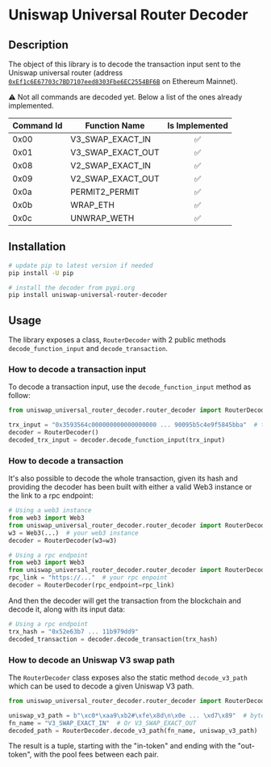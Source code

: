 # Uniswap Universal Router Decoder

## Description

The object of this library is to decode the transaction input sent to the Uniswap universal router 
(address [`0xEf1c6E67703c7BD7107eed8303Fbe6EC2554BF6B`](https://etherscan.io/address/0xEf1c6E67703c7BD7107eed8303Fbe6EC2554BF6B) 
on Ethereum Mainnet).

⚠ Not all commands are decoded yet. Below a list of the ones already implemented.

| Command Id | Function Name | Is Implemented
| ---------- | ------------- |:--------------:
| 0x00 | V3_SWAP_EXACT_IN | ✅
| 0x01 | V3_SWAP_EXACT_OUT | ✅
| 0x08 | V2_SWAP_EXACT_IN | ✅
| 0x09 | V2_SWAP_EXACT_OUT | ✅
| 0x0a | PERMIT2_PERMIT | ✅
| 0x0b | WRAP_ETH | ✅
| 0x0c | UNWRAP_WETH | ✅


## Installation

```bash
# update pip to latest version if needed
pip install -U pip

# install the decoder from pypi.org
pip install uniswap-universal-router-decoder
```

## Usage

The library exposes a class, `RouterDecoder` with 2 public methods `decode_function_input` and `decode_transaction`.

### How to decode a transaction input
To decode a transaction input, use the `decode_function_input` method as follow:

```python
from uniswap_universal_router_decoder.router_decoder import RouterDecoder

trx_input = "0x3593564c000000000000000000 ... 90095b5c4e9f5845bba"  # the trx input to decode
decoder = RouterDecoder()
decoded_trx_input = decoder.decode_function_input(trx_input)
```

### How to decode a transaction
It's also possible to decode the whole transaction, given its hash 
and providing the decoder has been built with either a valid Web3 instance or the link to a rpc endpoint:

```python
# Using a web3 instance
from web3 import Web3
from uniswap_universal_router_decoder.router_decoder import RouterDecoder
w3 = Web3(...)  # your web3 instance
decoder = RouterDecoder(w3=w3)
```

```python
# Using a rpc endpoint
from web3 import Web3
from uniswap_universal_router_decoder.router_decoder import RouterDecoder
rpc_link = "https://..."  # your rpc enpoint
decoder = RouterDecoder(rpc_endpoint=rpc_link)
```

And then the decoder will get the transaction from the blockchain and decode it, along with its input data:
```python
# Using a rpc endpoint
trx_hash = "0x52e63b7 ... 11b979dd9"
decoded_transaction = decoder.decode_transaction(trx_hash)
```

### How to decode an Uniswap V3 swap path
The `RouterDecoder` class exposes also the static method `decode_v3_path` which can be used to decode a given Uniswap V3 path.

```python
from uniswap_universal_router_decoder.router_decoder import RouterDecoder

uniswap_v3_path = b"\xc0*\xaa9\xb2#\xfe\x8d\n\x0e ... \xd7\x89"  # bytes or str hex
fn_name = "V3_SWAP_EXACT_IN"  # Or V3_SWAP_EXACT_OUT
decoded_path = RouterDecoder.decode_v3_path(fn_name, uniswap_v3_path)
```
The result is a tuple, starting with the "in-token" and ending with the "out-token", with the pool fees between each pair.
